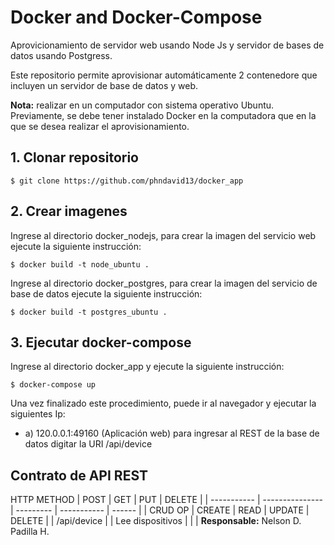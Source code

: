 # Docker and Docker-Compose

<p>Aprovicionamiento de servidor web usando Node Js y servidor de bases de datos usando Postgress. </p>

<p>Este repositorio permite aprovisionar automáticamente 2 contenedore que incluyen un servidor de base de datos y web. </p>
<p><b>Nota:</b> realizar en un computador con sistema operativo Ubuntu. Previamente, se debe tener instalado Docker en la computadora que en la que se desea realizar el aprovisionamiento. </p>

## 1. Clonar repositorio

```
$ git clone https://github.com/phndavid13/docker_app
```
## 2. Crear imagenes
Ingrese al directorio docker_nodejs, para crear la imagen del servicio web ejecute la siguiente instrucción:
```
$ docker build -t node_ubuntu .
```
Ingrese al directorio docker_postgres, para crear la imagen del servicio de base de datos ejecute la siguiente instrucción:
```
$ docker build -t postgres_ubuntu .
```
## 3. Ejecutar docker-compose
Ingrese al directorio docker_app y ejecute la siguiente instrucción:
```
$ docker-compose up
```


Una vez finalizado este procedimiento, puede ir al navegador y ejecutar la siguientes Ip:
<ul>
<li>a) 120.0.0.1:49160 (Aplicación web) para ingresar al REST de la base de datos digitar la URI /api/device</li>
</ul>

<h2><b>Contrato de API REST</b></h2>
 HTTP METHOD | POST            | GET       | PUT         | DELETE |
| ----------- | --------------- | --------- | ----------- | ------ |
| CRUD OP     | CREATE          | READ      | UPDATE      | DELETE |
| /api/device |                 | Lee dispositivos |      |        |
<b>Responsable:</b>
Nelson D. Padilla H.
